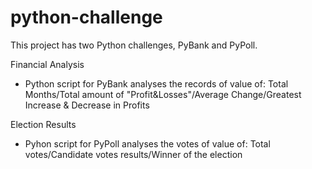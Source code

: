 # python-challenge
This project has two Python challenges, PyBank and PyPoll.

  Financial Analysis
- Python script for PyBank analyses the records of value of:
  Total Months/Total amount of "Profit&Losses"/Average Change/Greatest Increase & Decrease in Profits
  
Election Results
- Pyhon script for PyPoll analyses the votes of value of:
  Total votes/Candidate votes results/Winner of the election
